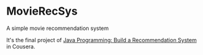 # MovieRecSys
A simple movie recommendation system

It's the final project of [Java Programming: Build a Recommendation System](https://www.coursera.org/learn/java-programming-recommender/home/welcome) in Cousera.

